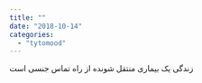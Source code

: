 ```yaml
---
title: ""
date: "2018-10-14"
categories: 
  - "tytomood"
---
```


زندگی یک بیماری منتقل شونده از راه تماس جنسی است
